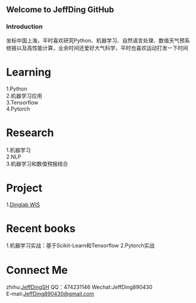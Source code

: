 ## Welcome to JeffDing GitHub


### Introduction  

坐标中国上海，平时喜欢研究Python、机器学习、自然语言处理、数值天气预系统报以及高性能计算，业余时间还爱好大气科学，平时也喜欢运动打发一下时间


# Learning  
 1.Python  
 2.机器学习应用  
 3.Tensorflow  
 4.Pytorch  

# Research  
 1.机器学习  
 2.NLP  
 3.机器学习和数值预报结合  
 
# Project     
 1.<a href="https://github.com/JeffDing/DingLabWIS">Dinglab WIS</a>
 
 # Recent books     
 1.机器学习实战：基于Scikit-Learn和Tensorflow
 2.Pytorch实战

# Connect Me 
zhihu:<a href = "https://www.zhihu.com/people/JeffdingSH">JeffDingSH</a>
QQ：474231146
Wechat:JeffDing890430  
E-mail:JeffDing890430@gmail.com
